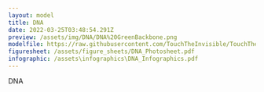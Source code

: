 ```yaml
---
layout: model
title: DNA
date: 2022-03-25T03:48:54.291Z
preview: /assets/img/DNA/DNA%20GreenBackbone.png
modelfile: https://raw.githubusercontent.com/TouchTheInvisible/TouchTheInvisible.github.io/master/assets/models/DNA/DNA_Ribbon.dae
figuresheet: /assets/figure_sheets/DNA_Photosheet.pdf
infographic: /assets\infographics\DNA_Infographics.pdf
---
```

DNA